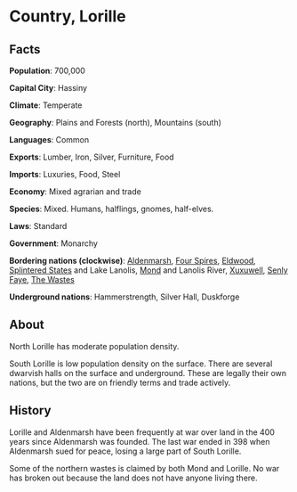 # Country, Lorille

## Facts
**Population**: 700,000

**Capital City**: Hassiny

**Climate**: Temperate

**Geography**: Plains and Forests (north), Mountains (south)

**Languages**: Common

**Exports**: Lumber, Iron, Silver, Furniture, Food

**Imports**: Luxuries, Food, Steel

**Economy**: Mixed agrarian and trade

**Species**: Mixed. Humans, halflings, gnomes, half-elves.

**Laws**: Standard

**Government**: Monarchy

**Bordering nations (clockwise)**: [Aldenmarsh](aldenmarsh.md), [Four Spires](four_spires.md), [Eldwood](eldwood.md), [Splintered States](splintered_states.md) and Lake Lanolis, [Mond](mond.md) and Lanolis River, [Xuxuwell](xuxuwell.md), [Senly Faye](senly_faye.md), [The Wastes](wastes.md)

**Underground nations**: Hammerstrength, Silver Hall, Duskforge

## About
North Lorille has moderate population density. 

South Lorille is low population density on the surface. There are several dwarvish halls on the surface and underground. These are legally their own nations, but the two are on friendly terms and trade actively.

## History
Lorille and Aldenmarsh have been frequently at war over land in the 400 years since Aldenmarsh was founded. The last war ended in 398 when Aldenmarsh sued for peace, losing a large part of South Lorille.

Some of the northern wastes is claimed by both Mond and Lorille. No war has broken out because the land does not have anyone living there.

